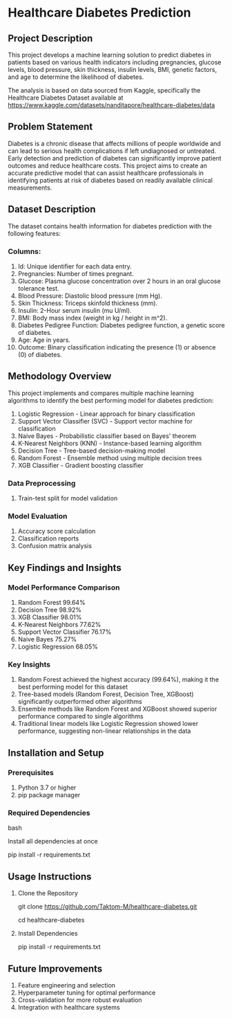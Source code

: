 # Healthcare Diabetes Prediction

## Project Description
This project develops a machine learning solution to predict diabetes in patients based on various health indicators including pregnancies, glucose levels, blood pressure, skin thickness, insulin levels, BMI, genetic factors, and age to determine the likelihood of diabetes.

The analysis is based on data sourced from Kaggle, specifically the Healthcare Diabetes Dataset available at https://www.kaggle.com/datasets/nanditapore/healthcare-diabetes/data 

## Problem Statement
Diabetes is a chronic disease that affects millions of people worldwide and can lead to serious health complications if left undiagnosed or untreated. Early detection and prediction of diabetes can significantly improve patient outcomes and reduce healthcare costs. This project aims to create an accurate predictive model that can assist healthcare professionals in identifying patients at risk of diabetes based on readily available clinical measurements.

## Dataset Description
The dataset contains health information for diabetes prediction with the following features:

### Columns:
1.	Id: Unique identifier for each data entry.
2.	Pregnancies: Number of times pregnant.
3.	Glucose: Plasma glucose concentration over 2 hours in an oral glucose tolerance test.
4.	Blood Pressure: Diastolic blood pressure (mm Hg).
5.	Skin Thickness: Triceps skinfold thickness (mm).
6.	Insulin: 2-Hour serum insulin (mu U/ml).
7.	BMI: Body mass index (weight in kg / height in m^2).
8.	Diabetes Pedigree Function: Diabetes pedigree function, a genetic score of diabetes.
9.	Age: Age in years.
10.	Outcome: Binary classification indicating the presence (1) or absence (0) of diabetes.

## Methodology Overview
This project implements and compares multiple machine learning algorithms to identify the best performing model for diabetes prediction:

1.	Logistic Regression - Linear approach for binary classification
2.	Support Vector Classifier (SVC) - Support vector machine for classification
3.	Naive Bayes - Probabilistic classifier based on Bayes' theorem
4.	K-Nearest Neighbors (KNN) - Instance-based learning algorithm
5.	Decision Tree - Tree-based decision-making model
6.	Random Forest - Ensemble method using multiple decision trees
7.	XGB Classifier - Gradient boosting classifier

### Data Preprocessing
1. Train-test split for model validation

### Model Evaluation
1. Accuracy score calculation
2. Classification reports
3. Confusion matrix analysis

## Key Findings and Insights

### Model Performance Comparison
1. Random Forest	99.64%
2. Decision Tree	98.92%
3. XGB Classifier	98.01%
4. K-Nearest Neighbors	77.62%
5. Support Vector Classifier	76.17%
6. Naive Bayes	75.27%
7. Logistic Regression	68.05%

### Key Insights
1.	Random Forest achieved the highest accuracy (99.64%), making it the best performing model for this dataset
2.	Tree-based models (Random Forest, Decision Tree, XGBoost) significantly outperformed other algorithms
3.	Ensemble methods like Random Forest and XGBoost showed superior performance compared to single algorithms
4.	Traditional linear models like Logistic Regression showed lower performance, suggesting non-linear relationships in the data

## Installation and Setup
### Prerequisites
1. Python 3.7 or higher
2. pip package manager

### Required Dependencies
bash

Install all dependencies at once

pip install -r requirements.txt

## Usage Instructions

1. Clone the Repository
   
   git clone https://github.com/Taktom-M/healthcare-diabetes.git

   cd healthcare-diabetes

2. Install Dependencies
   
   pip install -r requirements.txt

## Future Improvements
1. Feature engineering and selection
2. Hyperparameter tuning for optimal performance
3. Cross-validation for more robust evaluation
4. Integration with healthcare systems
